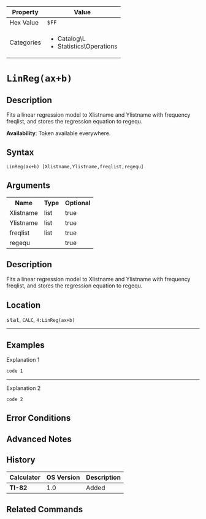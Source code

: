 | Property      | Value |
|---------------|-------|
| Hex Value     | `$FF`|
| Categories    | <ul><li>Catalog\L</li><li>Statistics\Operations</li></ul> |

# `LinReg(ax+b) `

## Description
Fits a linear regression model to Xlistname and Ylistname with frequency freqlist, and stores the regression equation to regequ.


<b>Availability</b>: Token available everywhere.

## Syntax
`LinReg(ax+b) [Xlistname,Ylistname,freqlist,regequ]`

## Arguments
<table>
<tr><th>Name</th><th>Type</th><th>Optional</th></tr>

<tr><td>Xlistname</td><td>list</td><td>true</td></tr>

<tr><td>Ylistname</td><td>list</td><td>true</td></tr>

<tr><td>freqlist</td><td>list</td><td>true</td></tr>

<tr><td>regequ</td><td></td><td>true</td></tr>

</table>

## Description
Fits a linear regression model to Xlistname and Ylistname with frequency freqlist, and stores the regression equation to regequ.

## Location
<kbd>stat</kbd>, `CALC`, `4:LinReg(ax+b)`
<hr>

## Examples

Explanation 1
```ti-basic
code 1
```
---
Explanation 2
```ti-basic
code 2
```

## Error Conditions


## Advanced Notes


## History
| Calculator | OS Version | Description |
|------------|------------|-------------|
| <b>TI-82</b> | 1.0 | Added

## Related Commands

    